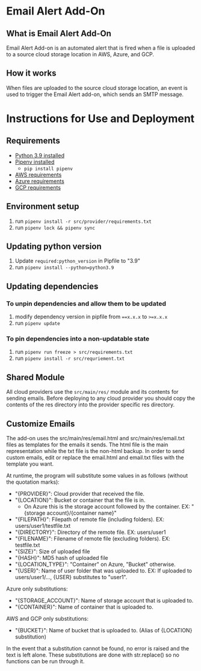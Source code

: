 # Email Alert Add-On

## What is Email Alert Add-On

Email Alert Add-on is an automated alert that is fired when a file is uploaded to a source cloud storage
location in AWS, Azure, and GCP.

## How it works

When files are uploaded to the source cloud storage location, an event is used to trigger the Email Alert add-on,
which sends an SMTP message.

# Instructions for Use and Deployment

## Requirements

* [Python 3.9 installed](https://www.python.org/downloads/)
* [Pipenv installed](https://github.com/pypa/pipenv)
    - `pip install pipenv`
* [AWS requirements](src/main/AWS/README.md#Requirements)
* [Azure requirements](src/main/Azure/README.md#Requirements)
* [GCP requirements](src/main/GCP/README.md#Requirements)


## Environment setup

1. run `pipenv install -r src/provider/requirements.txt`
2. run `pipenv lock && pipenv sync`

## Updating python version

1. Update `required:python_version` in Pipfile to "3.9"
2. run `pipenv install --python=python3.9`

## Updating dependencies

### To unpin dependencies and allow them to be updated

1. modify dependency version in pipfile from `==x.x.x` to `>=x.x.x`
2. run `pipenv update`

### To pin dependencies into a non-updatable state

1. run `pipenv run freeze > src/requirements.txt`
2. run `pipenv install -r src/requriement.txt`

## Shared Module
All cloud providers use the `src/main/res/` module and its contents for sending emails. Before deploying to any 
cloud provider you should copy the contents of the res directory into the provider specific res directory. 

## Customize Emails
The add-on uses the src/main/res/email.html and src/main/res/email.txt files as templates for the emails it sends.
The html file is the main representation while the txt file is the non-html backup.
In order to send custom emails, edit or replace the email.html and email.txt files with the template you want.

At runtime, the program will substitute some values in as follows (without the quotation marks):
* "{PROVIDER}": Cloud provider that received the file.
* "{LOCATION}": Bucket or container that the file is in.
  * On Azure this is the storage account followed by the container. EX: "{storage account}/{container name}"
* "{FILEPATH}": Filepath of remote file (including folders). EX: users/user1/testfile.txt
* "{DIRECTORY}": Directory of the remote file. EX: users/user1
* "{FILENAME}": Filename of remote file (excluding folders). EX: testfile.txt
* "{SIZE}": Size of uploaded file
* "{HASH}": MD5 hash of uploaded file
* "{LOCATION_TYPE}": "Container" on Azure, "Bucket" otherwise.
* "{USER}": Name of user folder that was uploaded to. EX: If uploaded to users/user1/..., {USER} substitutes to "user1".

Azure only substitutions:
* "{STORAGE_ACCOUNT}": Name of storage account that is uploaded to.
* "{CONTAINER}": Name of container that is uploaded to.

AWS and GCP only substitutions:
* "{BUCKET}": Name of bucket that is uploaded to. (Alias of {LOCATION} substitution)

In the event that a substitution cannot be found, no error is raised and the text is left alone.
These substitutions are done with str.replace() so no functions can be run through it.
